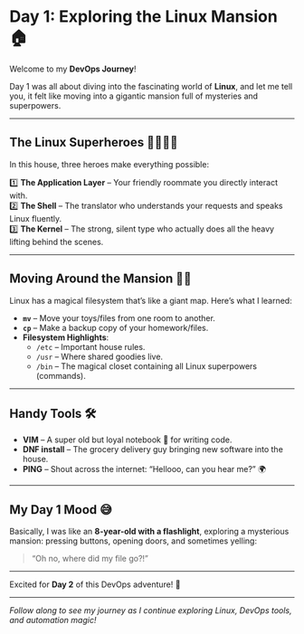 # Day 1: Exploring the Linux Mansion 🏠

Welcome to my **DevOps Journey**!  

Day 1 was all about diving into the fascinating world of **Linux**, and let me tell you, it felt like moving into a gigantic mansion full of mysteries and superpowers.

---

## The Linux Superheroes 🦸‍♂️🦸‍♀️

In this house, three heroes make everything possible:

1️⃣ **The Application Layer** – Your friendly roommate you directly interact with.  
2️⃣ **The Shell** – The translator who understands your requests and speaks Linux fluently.  
3️⃣ **The Kernel** – The strong, silent type who actually does all the heavy lifting behind the scenes.

---

## Moving Around the Mansion 🏃‍♂️

Linux has a magical filesystem that’s like a giant map. Here’s what I learned:

- **`mv`** – Move your toys/files from one room to another.  
- **`cp`** – Make a backup copy of your homework/files.  
- **Filesystem Highlights**:
  - `/etc` – Important house rules.  
  - `/usr` – Where shared goodies live.  
  - `/bin` – The magical closet containing all Linux superpowers (commands).

---

## Handy Tools 🛠️

- **VIM** – A super old but loyal notebook 📝 for writing code.  
- **DNF install** – The grocery delivery guy bringing new software into the house.  
- **PING** – Shout across the internet: “Hellooo, can you hear me?” 🌍

---

## My Day 1 Mood 😅

Basically, I was like an **8-year-old with a flashlight**, exploring a mysterious mansion: pressing buttons, opening doors, and sometimes yelling:

> “Oh no, where did my file go?!”

---

Excited for **Day 2** of this DevOps adventure! 🚀  

---

*Follow along to see my journey as I continue exploring Linux, DevOps tools, and automation magic!*
